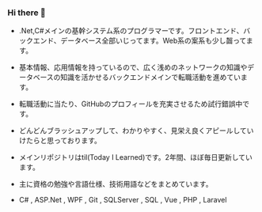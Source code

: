 ### Hi there 👋

- .Net,C#メインの基幹システム系のプログラマーです。フロントエンド、バックエンド、データベース全部いじってます。Web系の案系も少し齧ってます。  
- 基本情報、応用情報を持っているので、広く浅めのネットワークの知識やデータベースの知識を活かせるバックエンドメインで転職活動を進めています。  
- 転職活動に当たり、GitHubのプロフィールを充実させるため試行錯誤中です。  
- どんどんブラッシュアップして、わかりやすく、見栄え良くアピールしていけたらと思っております。  

- メインリポジトリはtil(Today I Learned)です。2年間、ほぼ毎日更新しています。  
- 主に資格の勉強や言語仕様、技術用語などをまとめています。  
- C# , ASP.Net , WPF , Git , SQLServer , SQL , Vue , PHP , Laravel  

<!--
**rendya2501/rendya2501** is a ✨ _special_ ✨ repository because its `README.md` (this file) appears on your GitHub profile.

Here are some ideas to get you started:

- 🔭 I’m currently working on ...
- 🌱 I’m currently learning ...
- 👯 I’m looking to collaborate on ...
- 🤔 I’m looking for help with ...
- 💬 Ask me about ...
- 📫 How to reach me: ...
- 😄 Pronouns: ...
- ⚡ Fun fact: ...
-->
